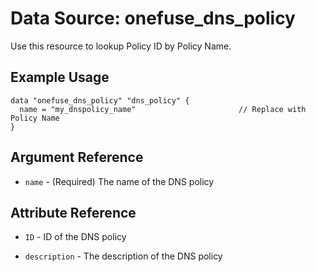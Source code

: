 # Data Source: onefuse_dns_policy

Use this resource to lookup Policy ID by Policy Name.

## Example Usage

```hcl
data "onefuse_dns_policy" "dns_policy" {
  name = "my_dnspolicy_name"                       // Replace with Policy Name
}
```

## Argument Reference

* `name` - (Required) The name of the DNS policy

## Attribute Reference

* `ID` - ID of the DNS policy

* `description` - The description of the DNS policy
